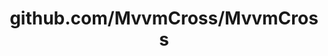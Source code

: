 ---
layout: post
title: github.com/MvvmCross/MvvmCross
categories: link
tags: [انگلیسی, برنامه‌نویسی]
---